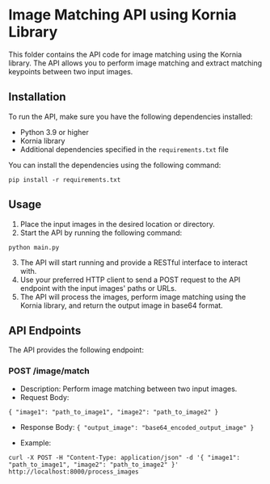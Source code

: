 # Image Matching API using Kornia Library

This folder contains the API code for image matching using the Kornia library. The API allows you to perform image matching and extract matching keypoints between two input images.

## Installation

To run the API, make sure you have the following dependencies installed:

- Python 3.9 or higher
- Kornia library
- Additional dependencies specified in the `requirements.txt` file

You can install the dependencies using the following command:


`
pip install -r requirements.txt
`

## Usage

1. Place the input images in the desired location or directory.
2. Start the API by running the following command:

`
python main.py
`

3. The API will start running and provide a RESTful interface to interact with.
4. Use your preferred HTTP client to send a POST request to the API endpoint with the input images' paths or URLs.
5. The API will process the images, perform image matching using the Kornia library, and return the output image in base64 format.

## API Endpoints

The API provides the following endpoint:

### POST /image/match

- Description: Perform image matching between two input images.
- Request Body:

`
{
"image1": "path_to_image1",
"image2": "path_to_image2"
}
`

- Response Body:
`
{
"output_image": "base64_encoded_output_image"
}
`

- Example:

`
curl -X POST -H "Content-Type: application/json" -d '{
"image1": "path_to_image1",
"image2": "path_to_image2"
}' http://localhost:8000/process_images
`
